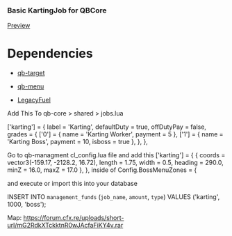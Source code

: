 ### Basic KartingJob for QBCore

<a href="https://youtu.be/NOAljX6BezE">Preview</a>

# Dependencies
 
 * <a href="https://github.com/qbcore-framework/qb-target">qb-target</a>

 * <a href="https://github.com/qbcore-framework/qb-menu">qb-menu</a>
 
 * <a href="https://github.com/qbcore-framework/LegacyFuel">LegacyFuel</a>


Add This To qb-core > shared > jobs.lua

['karting'] = {
    label = 'Karting',
    defaultDuty = true,
    offDutyPay = false,
    grades = {
        ['0'] = {
            name = 'Karting Worker',
            payment = 5
        },
        ['1'] = {
            name = 'Karting Boss',
            payment = 10,
            isboss = true
        },
    },
},

Go to qb-managment cl_config.lua file and add this 
    ['karting'] = {
        { coords = vector3(-159.17, -2128.2, 16.72), length = 1.75, width = 0.5, heading = 290.0, minZ = 16.0, maxZ = 17.0 },
    },
inside of Config.BossMenuZones = { 

and execute or import this into your database

INSERT INTO `management_funds` (`job_name`, `amount`, `type`) VALUES
('karting', 1000, 'boss');


Map: https://forum.cfx.re/uploads/short-url/mG2RdkXTckktnR0wJAcfaFiKY4v.rar